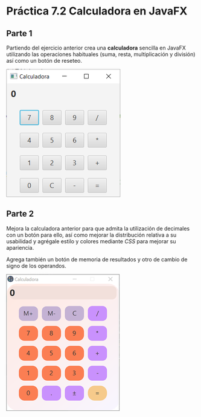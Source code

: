 # Práctica 7.2 Calculadora en JavaFX

## Parte 1
Partiendo del ejercicio anterior crea una **calculadora** sencilla en JavaFX utilizando las operaciones habituales (suma, resta, multiplicación y división) así como un botón de reseteo.

![](media/2fa660d73bf53b39aeb4ea7aabc963ee.png)

## Parte 2

Mejora la calculadora anterior para que admita la utilización de decimales con un botón para ello, así como mejorar la distribución relativa a su usabilidad y agrégale estilo y colores mediante *CSS* para mejorar su apariencia.  

Agrega también un botón de memoria de resultados y otro de cambio de signo de los operandos.

![](media/2023-02-13_14_21_01.png)